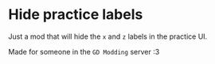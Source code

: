 # Hide practice labels

Just a mod that will hide the `x` and `z` labels in the practice UI.

Made for someone in the `GD Modding` server :3